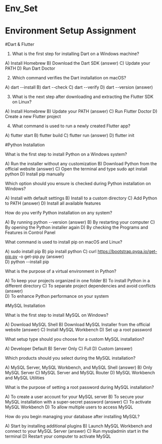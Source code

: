 # Env_Set

# Environment Setup Assignment

#Dart & Flutter

1. What is the first step for installing Dart on a Windows machine?

A) Install Homebrew
B) Download the Dart SDK (answer)
C) Update your PATH
D) Run Dart Doctor


2. Which command verifies the Dart installation on macOS?

A) dart --install
B) dart --check
C) dart --verify
D) dart --version  (answer)


3. What is the next step after downloading and extracting the Flutter SDK on Linux?

A) Install Homebrew
B) Update your PATH  (answer)
C) Run Flutter Doctor
D) Create a new Flutter project


4. What command is used to run a newly created Flutter app?

A) flutter start
B) flutter build
C) flutter run  (answer)
D) flutter init


#Python Installation

What is the first step to install Python on a Windows system?

A) Run the installer without any customization
B) Download Python from the official website (answer) 
C) Open the terminal and type sudo apt install python
D) Install pip manually

Which option should you ensure is checked during Python installation on Windows?

A) Install with default settings
B) Install to a custom directory
C) Add Python to PATH  (answer)
D) Install all available features

How do you verify Python installation on any system?

A) By running python --version  (answer)
B) By restarting your computer
C) By opening the Python installer again
D) By checking the Programs and Features in Control Panel

What command is used to install pip on macOS and Linux?

A) sudo install pip
B) pip install python
C) curl https://bootstrap.pypa.io/get-pip.py -o get-pip.py  (answer)   
D) python --install pip

What is the purpose of a virtual environment in Python?

A) To keep your projects organized in one folder
B) To install Python in a different directory
C) To separate project dependencies and avoid conflicts  (answer)   
D) To enhance Python performance on your system

#MySQL Installation

What is the first step to install MySQL on Windows?

A) Download MySQL Shell
B) Download MySQL Installer from the official website  (answer)
C) Install MySQL Workbench
D) Set up a root password

What setup type should you choose for a custom MySQL installation?

A) Developer Default
B) Server Only
C) Full
D) Custom  (answer)

Which products should you select during the MySQL installation?

A) MySQL Server, MySQL Workbench, and MySQL Shell  (answer)
B) Only MySQL Server
C) MySQL Server and MySQL Router
D) MySQL Workbench and MySQL Utilities

What is the purpose of setting a root password during MySQL installation?

A) To create a user account for your MySQL server
B) To secure your MySQL installation with a super-secret password  (answer)
C) To activate MySQL Workbench
D) To allow multiple users to access MySQL

How do you begin managing your database after installing MySQL?

A) Start by installing additional plugins
B) Launch MySQL Workbench and connect to your MySQL Server (answer) 
C) Run mysqladmin start in the terminal
D) Restart your computer to activate MySQL
